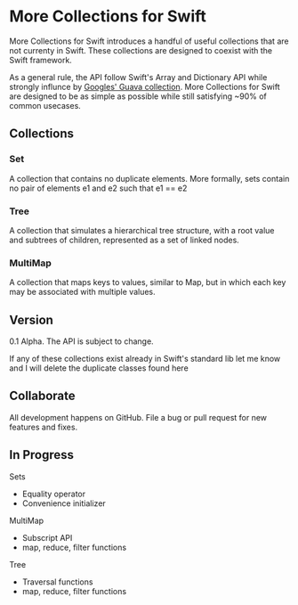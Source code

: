 More Collections for Swift
=============

More Collections for Swift introduces a handful of useful collections that are not currenty in Swift. These collections are designed to coexist with the Swift framework.

As a general rule, the API follow Swift's Array and Dictionary API while strongly influnce by [Googles' Guava collection](https://code.google.com/p/guava-libraries/wiki/GuavaExplained).   More Collections for Swift are designed to be as simple as possible while still satisfying ~90% of common usecases.

## Collections

### Set
A collection that contains no duplicate elements.  More formally, sets contain no pair of elements e1 and e2 such that e1 == e2

### Tree
A collection that simulates a hierarchical tree structure, with a root value and subtrees of children, represented as a set of linked nodes.

### MultiMap
A collection that maps keys to values, similar to Map, but in which each key may be associated with multiple values.

## Version

0.1 Alpha.  The API is subject to change.   

If any of these collections exist already in Swift's standard lib let me know and I will delete the duplicate classes found here

## Collaborate

All development happens on GitHub.  File a bug or pull request for new features and fixes.  

## In Progress

Sets
- Equality operator
- Convenience initializer

MultiMap
- Subscript API
- map, reduce, filter functions

Tree
- Traversal functions
- map, reduce, filter functions
